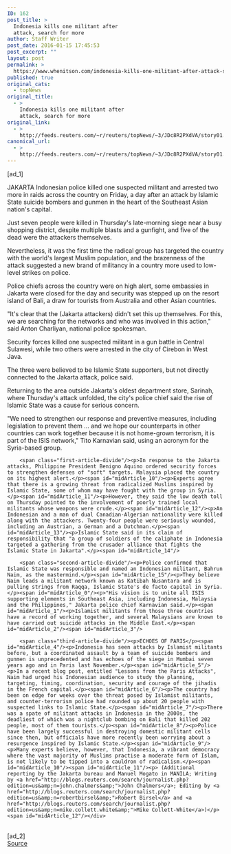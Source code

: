 ```yaml
---
ID: 162
post_title: >
  Indonesia kills one militant after
  attack, search for more
author: Staff Writer
post_date: 2016-01-15 17:45:53
post_excerpt: ""
layout: post
permalink: >
  https://www.whenitson.com/indonesia-kills-one-militant-after-attack-search-for-more/
published: true
original_cats:
  - topNews
original_title:
  - >
    Indonesia kills one militant after
    attack, search for more
original_link:
  - >
    http://feeds.reuters.com/~r/reuters/topNews/~3/JDc8R2PXdVA/story01.htm
canonical_url:
  - >
    http://feeds.reuters.com/~r/reuters/topNews/~3/JDc8R2PXdVA/story01.htm
---
```

 [ad_1]
<br><div id="articleText">
<span id="midArticle_start"/>

<span id="midArticle_0"/><span class="focusParagraph" readability="5"><p><span class="articleLocation">JAKARTA</span> Indonesian police killed one suspected militant and arrested two more in raids across the country on Friday, a day after an attack by Islamic State suicide bombers and gunmen in the heart of the Southeast Asian nation's capital.</p></span><span id="midArticle_1"/><p>Just seven people were killed in Thursday's late-morning siege near a busy shopping district, despite multiple blasts and a gunfight, and five of the dead were the attackers themselves.</p><span id="midArticle_2"/><p>Nevertheless, it was the first time the radical group has targeted the country with the world's largest Muslim population, and the brazenness of the attack suggested a new brand of militancy in a country more used to low-level strikes on police.</p><span id="midArticle_3"/><p>Police chiefs across the country were on high alert, some embassies in Jakarta were closed for the day and security was stepped up on the resort island of Bali, a draw for tourists from Australia and other Asian countries.</p><span id="midArticle_4"/><p>"It's clear that the (Jakarta attackers) didn't set this up themselves. For this, we are searching for the networks and who was involved in this action," said Anton Charliyan, national police spokesman.</p><span id="midArticle_5"/><p>Security forces killed one suspected militant in a gun battle in Central Sulawesi, while two others were arrested in the city of Cirebon in West Java.</p><span id="midArticle_6"/><p>The three were believed to be Islamic State supporters, but not directly connected to the Jakarta attack, police said.</p><span id="midArticle_7"/><p>Returning to the area outside Jakarta's oldest department store, Sarinah, where Thursday's attack unfolded, the city's police chief said the rise of Islamic State was a cause for serious concern. </p><span id="midArticle_8"/><p>"We need to strengthen our response and preventive measures, including legislation to prevent them ... and we hope our counterparts in other countries can work together because it is not home-grown terrorism, it is part of the ISIS network," Tito Karnavian said, using an acronym for the Syria-based group.</p><span id="midArticle_9"/>
        
        <span class="first-article-divide"/><p>In response to the Jakarta attacks, Philippine President Benigno Aquino ordered security forces to strengthen defenses of "soft" targets. Malaysia placed the country on its highest alert.</p><span id="midArticle_10"/><p>Experts agree that there is a growing threat from radicalized Muslims inspired by Islamic State, some of whom may have fought with the group in Syria.</p><span id="midArticle_11"/><p>However, they said the low death toll on Thursday pointed to the involvement of poorly trained local militants whose weapons were crude.</p><span id="midArticle_12"/><p>An Indonesian and a man of dual Canadian-Algerian nationality were killed along with the attackers. Twenty-four people were seriously wounded, including an Austrian, a German and a Dutchman.</p><span id="midArticle_13"/><p>Islamic State said in its claim of responsibility that "a group of soldiers of the caliphate in Indonesia targeted a gathering from the crusader alliance that fights the Islamic State in Jakarta".</p><span id="midArticle_14"/>
        
        <span class="second-article-divide"/><p>Police confirmed that Islamic State was responsible and named an Indonesian militant, Bahrun Naim, as the mastermind.</p><span id="midArticle_15"/><p>They believe Naim leads a militant network known as Katibah Nusantara and is pulling strings from Raqqa, Islamic State's de facto capital in Syria.</p><span id="midArticle_0"/><p>"His vision is to unite all ISIS supporting elements in Southeast Asia, including Indonesia, Malaysia and the Philippines," Jakarta police chief Karnavian said.</p><span id="midArticle_1"/><p>Islamist militants from those three countries have a record of working together, and several Malaysians are known to have carried out suicide attacks in the Middle East.</p><span id="midArticle_2"/><span id="midArticle_3"/>
        
        <span class="third-article-divide"/><p>ECHOES OF PARIS</p><span id="midArticle_4"/><p>Indonesia has seen attacks by Islamist militants before, but a coordinated assault by a team of suicide bombers and gunmen is unprecedented and has echoes of the siege in Mumbai seven years ago and in Paris last November.</p><span id="midArticle_5"/><p>In a recent blog post, entitled "Lessons from the Paris Attacks", Naim had urged his Indonesian audience to study the planning, targeting, timing, coordination, security and courage of the jihadis in the French capital.</p><span id="midArticle_6"/><p>The country had been on edge for weeks over the threat posed by Islamist militants, and counter-terrorism police had rounded up about 20 people with suspected links to Islamic State.</p><span id="midArticle_7"/><p>There was a spate of militant attacks in Indonesia in the 2000s, the deadliest of which was a nightclub bombing on Bali that killed 202 people, most of them tourists.</p><span id="midArticle_8"/><p>Police have been largely successful in destroying domestic militant cells since then, but officials have more recently been worrying about a resurgence inspired by Islamic State.</p><span id="midArticle_9"/><p>Many experts believe, however, that Indonesia, a vibrant democracy where the vast majority of Muslims practise a moderate form of Islam, is not likely to be tipped into a cauldron of radicalism.</p><span id="midArticle_10"/><span id="midArticle_11"/><p> (Additional reporting by the Jakarta bureau and Manuel Mogato in MANILA; Writing by <a href="http://blogs.reuters.com/search/journalist.php?edition=us&amp;n=john.chalmers&amp;">John Chalmers</a>; Editing by <a href="http://blogs.reuters.com/search/journalist.php?edition=us&amp;n=robertbirsel&amp;">Robert Birsel</a> and <a href="http://blogs.reuters.com/search/journalist.php?edition=us&amp;n=mike.collett.white&amp;">Mike Collett-White</a>)</p><span id="midArticle_12"/></div>
<br>[ad_2]
<br><a href="http://feeds.reuters.com/~r/reuters/topNews/~3/JDc8R2PXdVA/story01.htm">Source </a>